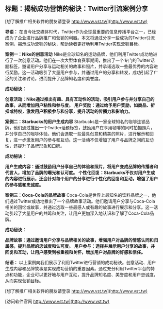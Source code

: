 ## **标题：揭秘成功营销的秘诀：Twitter引流案例分享**

[想了解推广相关软件的朋友请登录 http://www.vst.tw](http://www.vst.tw)

**导语：**
在当今社交媒体时代，Twitter作为全球最重要的信息传播平台之一，已经成为了企业进行品牌推广和营销的利器。本文将通过分享一些成功的Twitter引流案例，揭示成功营销的秘诀，帮助读者更好地利用Twitter实现营销目标。

**案例一：Nike的创意活动**
Nike是全球知名的运动品牌，他们利用Twitter成功地进行了一次创意活动。他们在一次大型体育赛事期间，推出了一个专门的Twitter话题标签，邀请用户分享与运动相关的故事和照片，并承诺选取一些最优秀的内容进行奖励。这一活动吸引了大量用户参与，并通过用户的分享和转发，成功引起了广泛的关注和讨论，进而提升了品牌知名度和美誉度。

**成功秘诀：**

**创意活动：Nike通过推出有趣、具有互动性的活动，吸引用户参与并分享自己的故事，从而增加用户粘性和参与度。**
**用户奖励：通过给予用户奖励，如商品、折扣或特权，激发用户积极参与和分享，提升活动的传播力和影响力。**

**案例二：Starbucks的用户生成内容**
Starbucks是一家全球知名的咖啡连锁品牌，他们通过推出一个Twitter话题标签，鼓励用户在享用咖啡的同时拍摄照片，并分享自己的咖啡体验。他们会选取一些最具创意和精美的照片，进行展示和回复，进一步激发用户的参与和互动。这一活动不仅增加了用户与品牌之间的互动性，还提升了品牌形象和口碑。

**成功秘诀：**

**用户生成内容：通过鼓励用户分享自己的体验和照片，将用户变成品牌的传播者和代言人，增加了品牌的曝光和认可度。**
**个性化回复：Starbucks不仅对用户生成的内容进行展示，还会针对每个用户的分享进行个性化的回复和互动，增强了用户的参与感和忠诚度。**

**案例三：Coca-Cola的品牌故事**
Coca-Cola是世界上最知名的饮料品牌之一，他们通过Twitter成功地推出了一个品牌故事活动。他们邀请用户分享与Coca-Cola相关的回忆或故事，并通过选取一些最感人或有趣的故事进行展示和分享。这一活动引起了大量用户的共鸣和关注，让用户更加深入地认识和了解了Coca-Cola品牌。

**成功秘诀：**

**品牌故事：通过邀请用户分享与品牌相关的故事，增强用户对品牌的情感认同和归属感，提升品牌的忠诚度和认可度。**
**用户参与：选择并展示用户分享的故事，并回复和互动，让用户感受到被重视和关怀，增加用户对品牌的好感和信任。**

**结语：**
以上案例向我们展示了利用Twitter进行营销的成功秘诀。创意活动、用户生成内容和品牌故事是实现成功营销的重要因素。通过充分利用Twitter平台的特点和功能，企业可以更好地与用户互动，提升品牌知名度、美誉度和用户忠诚度，从而实现营销目标。

[想了解推广相关软件的朋友请登录 http://www.vst.tw](http://www.vst.tw)


[访问软件官网 http://www.vst.tw](http://www.vst.tw)
